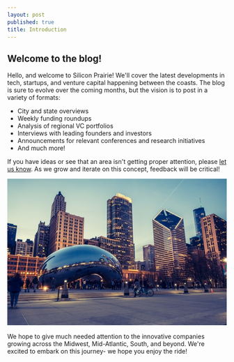 ```yaml
---
layout: post
published: true
title: Introduction
---
```

## Welcome to the blog!

Hello, and welcome to Silicon Prairie! We'll cover the latest developments in tech, startups, and venture capital happening between the coasts. The blog is sure to evolve over the coming months, but the vision is to post in a variety of formats:  
* City and state overviews  
* Weekly funding roundups  
* Analysis of regional VC portfolios
* Interviews with leading founders and investors  
* Announcements for relevant conferences and research initiatives
* And much more!

If you have ideas or see that an area isn't getting proper attention, please [let us know](https://siliconprairie.github.io/contact/). As we grow and iterate on this concept, feedback will be critical!

![Chicago](/img/chicago_skyline.jpg)

We hope to give much needed attention to the innovative companies growing across the Midwest, Mid-Atlantic, South, and beyond. We're excited to embark on this journey- we hope you enjoy the ride!
